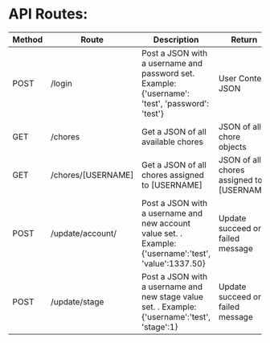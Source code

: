# API Routes:

| Method | Route              | Description                                                                                            | Return                                    |
|--------|--------------------|--------------------------------------------------------------------------------------------------------|-------------------------------------------|
| POST   | /login             | Post a JSON with a username and password set. Example: {'username': 'test', 'password': 'test'}        | User Context JSON                         |
| GET    | /chores            | Get a JSON of all available chores                                                                     | JSON of all chore objects                 |
| GET    | /chores/[USERNAME] | Get a JSON of all chores assigned to [USERNAME]                                                        | JSON of all chores assigned to [USERNAME] |
| POST   | /update/account/   | Post a JSON with a username and new account value set. . Example: {'username':'test', 'value':1337.50} | Update succeed or failed message          |
| POST   | /update/stage      | Post a JSON with a username and new stage value set. . Example: {'username':'test', 'stage':1}         | Update succeed or failed message          |
